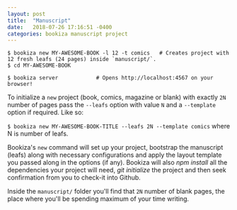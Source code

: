 ```yaml
---
layout: post
title:  "Manuscript"
date:   2018-07-26 17:16:51 -0400
categories: bookiza manuscript project
---
```


```
$ bookiza new MY-AWESOME-BOOK -l 12 -t comics   # Creates project with 12 fresh leafs (24 pages) inside `manuscript/`.
$ cd MY-AWESOME-BOOK

$ bookiza server            # Opens http://localhost:4567 on your browser!

```

To initialize a `new` project (book, comics, magazine or blank) with exactly `2N` number of pages pass the `--leafs` option with value `N` and a `--template` option if required. Like so:

`$ bookiza new MY-AWESOME-BOOK-TITLE --leafs 2N --template comics` where N is number of leafs.

Bookiza's `new` command will set up your project, bootstrap the manuscript (leafs) along with necessary configurations and apply the layout template you passed along in the options (if any). Bookiza will also *npm install* all the dependencies your project will need, *git initialize* the project and then seek confirmation from you to check-it into Github.

Inside the `manuscript/` folder you'll find that `2N` number of blank pages, the place where you'll be spending maximum of your time writing. 
